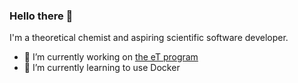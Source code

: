 ### Hello there 👋

I'm a theoretical chemist and aspiring scientific software developer.

- 🔭 I’m currently working on [the eT program](https://www.etprogram.org)
- 🌱 I’m currently learning to use Docker

<!--
**saraidery/saraidery** is a ✨ _special_ ✨ repository because its `README.md` (this file) appears on your GitHub profile.

Here are some ideas to get you started:

- 🔭 I’m currently working on ...
- 🌱 I’m currently learning ...
- 👯 I’m looking to collaborate on ...
- 🤔 I’m looking for help with ...
- 💬 Ask me about ...
- 📫 How to reach me: ...
- 😄 Pronouns: ...
- ⚡ Fun fact: ...
-->
